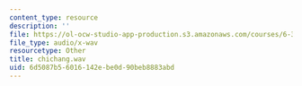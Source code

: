 ```yaml
---
content_type: resource
description: ''
file: https://ol-ocw-studio-app-production.s3.amazonaws.com/courses/6-341-discrete-time-signal-processing-fall-2005/6d5087b56016142ebe0d90beb8883abd_chichang.wav
file_type: audio/x-wav
resourcetype: Other
title: chichang.wav
uid: 6d5087b5-6016-142e-be0d-90beb8883abd
---
```

